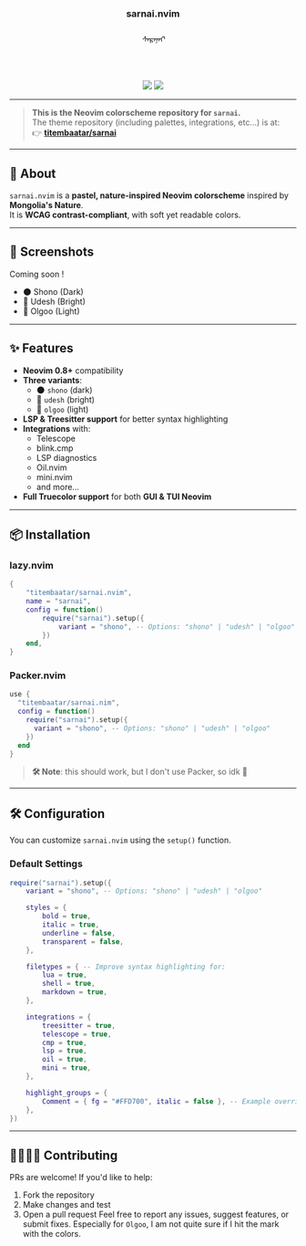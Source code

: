 
<h3 align="center">sarnai.nvim</h3>
<h6 align="center">ᠰᠠᠷᠠᠨᠠᠢ</h6>
<br/>
<p align="center">
  <a href="https://github.com/titembaatar/sarnai.nvim"><img src="https://img.shields.io/badge/SARNAI-NEOVIM-c7958d?style=for-the-badge&logo=github"></a>
  <a href="https://github.com/titembaatar/sarnai/blob/main/LICENSE"><img src="https://img.shields.io/badge/LICENSE-MIT-9d4a40?style=for-the-badge"></a>
</p>

---

> **This is the Neovim colorscheme repository for `sarnai`.**  
> The theme repository (including palettes, integrations, etc...) is at:  
> 👉 **[titembaatar/sarnai](https://github.com/titembaatar/sarnai)**  

---

## **🌿 About**
`sarnai.nvim` is a **pastel, nature-inspired Neovim colorscheme** inspired by **Mongolia's Nature**.  
It is **WCAG contrast-compliant**, with soft yet readable colors. 

---

## 📸 Screenshots
Coming soon !
- 🌑 Shono (Dark)
- 🌆 Udesh (Bright)
- 🌄 Olgoo (Light)

---

## ✨ Features
- **Neovim 0.8+** compatibility 
- **Three variants**:  
  - 🌑 `shono` (dark)  
  - 🌆 `udesh` (bright)  
  - 🌄 `olgoo` (light)  
- **LSP & Treesitter support** for better syntax highlighting
- **Integrations** with:
  - Telescope
  - blink.cmp 
  - LSP diagnostics
  - Oil.nvim
  - mini.nvim
  - and more...
- **Full Truecolor support** for both **GUI & TUI Neovim**

---

## 📦 Installation

### **lazy.nvim**
```lua
{
    "titembaatar/sarnai.nvim",
    name = "sarnai",
    config = function()
        require("sarnai").setup({
            variant = "shono", -- Options: "shono" | "udesh" | "olgoo"
        })
    end,
}
```

### **Packer.nvim** 
```lua
use {
  "titembaatar/sarnai.nim",
  config = function()
    require("sarnai").setup({
      variant = "shono", -- Options: "shono" | "udesh" | "olgoo"
    })
  end
}
```
> **🛠️ Note**: this should work, but I don't use Packer, so idk 🫥

---

## 🛠️ Configuration

You can customize `sarnai.nvim` using the `setup()` function.

### **Default Settings**
```lua
require("sarnai").setup({
    variant = "shono", -- Options: "shono" | "udesh" | "olgoo"

    styles = {
        bold = true,
        italic = true,
        underline = false,
        transparent = false,
    },

    filetypes = { -- Improve syntax highlighting for:
        lua = true,
        shell = true,
        markdown = true,
    },

    integrations = {
        treesitter = true,
        telescope = true,
        cmp = true,
        lsp = true,
        oil = true,
        mini = true,
    },

    highlight_groups = {
        Comment = { fg = "#FFD700", italic = false }, -- Example override
    },
})
```

---

## 🫱🏼‍🫲🏽 Contributing
PRs are welcome! If you'd like to help:
1. Fork the repository
2. Make changes and test
3. Open a pull request
Feel free to report any issues, suggest features, or submit fixes. Especially for `Olgoo`, I am not quite sure if I hit the mark with the colors.
